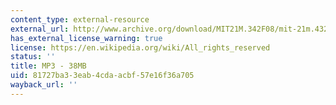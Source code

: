 ```yaml
---
content_type: external-resource
external_url: http://www.archive.org/download/MIT21M.342F08/mit-21m.432-f08-flex_aardvark.mp3
has_external_license_warning: true
license: https://en.wikipedia.org/wiki/All_rights_reserved
status: ''
title: MP3 - 38MB
uid: 81727ba3-3eab-4cda-acbf-57e16f36a705
wayback_url: ''
---
```

